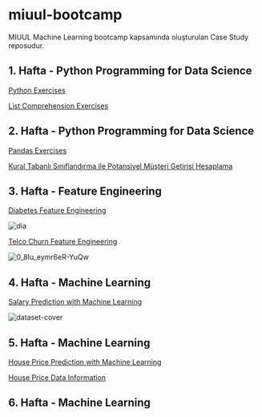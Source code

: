 # miuul-bootcamp

MIUUL Machine Learning bootcamp kapsamında oluşturulan Case Study reposudur.

## 1. Hafta - Python Programming for Data Science

[Python Exercises](https://github.com/defnebusecelik/miuul-bootcamp/blob/main/pythonExercises.py)

[List Comprehension Exercises](https://github.com/defnebusecelik/miuul-bootcamp/blob/main/listComprehension.py)

## 2. Hafta - Python Programming for Data Science

[Pandas Exercises](https://github.com/defnebusecelik/miuul-bootcamp/blob/main/pandasExercises.py)

[Kural Tabanlı Sınıflandırma ile Potansiyel Müşteri Getirisi Hesaplama](https://github.com/defnebusecelik/miuul-bootcamp/blob/main/kural_tabanli_s%C4%B1n%C4%B1flandirma.py)

## 3. Hafta - Feature Engineering

[Diabetes Feature Engineering](https://github.com/defnebusecelik/miuul-bootcamp/blob/main/diabetes_feature.py)

![dia](https://github.com/defnebusecelik/miuul-bootcamp/assets/110555559/c838dd99-9aa8-4ed8-a83f-ce6c26e33850)

[Telco Churn Feature Engineering](https://github.com/defnebusecelik/miuul-bootcamp/blob/main/telco_churn.py)

![0_8Iu_eymr6eR-YuQw](https://github.com/defnebusecelik/miuul-bootcamp/assets/110555559/7a402175-e6a2-4fcb-9a37-9d33c258853a)

## 4. Hafta - Machine Learning

[Salary Prediction with Machine Learning](https://github.com/defnebusecelik/miuul-bootcamp/blob/main/sales_prediction.py)

![dataset-cover](https://github.com/defnebusecelik/miuul-bootcamp/assets/110555559/cbdf7f8d-69c3-43d7-a818-3b47be69f8a6)

## 5. Hafta - Machine Learning

[House Price Prediction with Machine Learning]()

[House Price Data Information](https://github.com/defnebusecelik/miuul-bootcamp/blob/main/housePriceInformation.py)

## 6. Hafta - Machine Learning
